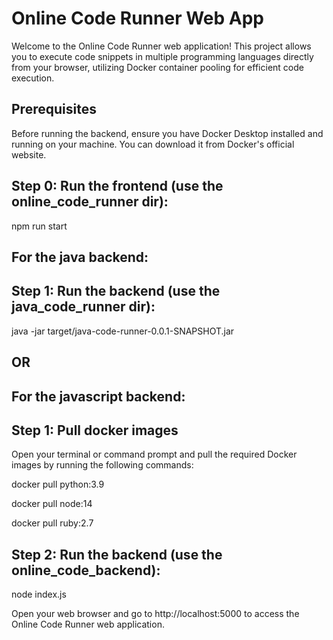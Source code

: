 # Online Code Runner Web App

Welcome to the Online Code Runner web application! This project allows you to execute code snippets in multiple programming languages directly from your browser, utilizing Docker container pooling for efficient code execution.

## Prerequisites
Before running the backend, ensure you have Docker Desktop installed and running on your machine. You can download it from Docker's official website.

## Step 0: Run the frontend (use the online_code_runner dir):

npm run start

## For the java backend:
## Step 1: Run the backend (use the java_code_runner dir):

java -jar target/java-code-runner-0.0.1-SNAPSHOT.jar


## OR


## For the javascript backend:
## Step 1: Pull docker images

Open your terminal or command prompt and pull the required Docker images by running the following commands:

docker pull python:3.9 

docker pull node:14 

docker pull ruby:2.7

## Step 2: Run the backend (use the online_code_backend):

node index.js




Open your web browser and go to http://localhost:5000 to access the Online Code Runner web application.

